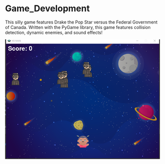 # Game_Development
This silly game features Drake the Pop Star versus the Federal Government of Canada. Written with the PyGame library, this game features collision detection, dynamic enemies, and sound effects!


![alt text](https://github.com/rtlaceste/Game_Development/blob/main/Screen%20capt.PNG)
